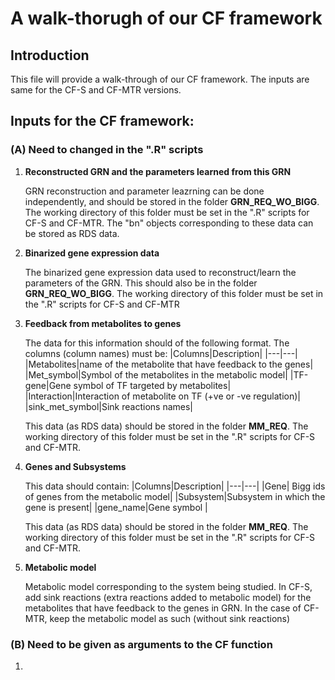 # A walk-thorugh of our CF framework

## Introduction
This file will provide a walk-through of our CF framework. The inputs are same for the CF-S and CF-MTR versions. 

## Inputs for the CF framework: 
### (A) Need to changed in the ".R" scripts
1) **Reconstructed GRN and the parameters learned from this GRN**
   
   GRN reconstruction and parameter leazrning can be done independently, and should be stored in the folder **GRN_REQ_WO_BIGG**. The working directory of this folder must be set in the ".R" scripts for CF-S and CF-MTR.
   The "bn" objects corresponding to these data can be stored as RDS data.
2) **Binarized gene expression data**
   
   The binarized gene expression data used to reconstruct/learn the parameters of the GRN. This should also be in the folder **GRN_REQ_WO_BIGG**. The working directory of this folder must be set in the ".R" scripts for CF-S 
   and CF-MTR
3) **Feedback from metabolites to genes**
   
   The data for this information should of the following format. The columns (column names) must be:
   |Columns|Description|
   |---|---|
   |Metabolites|name of the metabolite that have feedback to the genes|
   |Met_symbol|Symbol of the metabolites in the metabolic model|
   |TF-gene|Gene symbol of TF targeted by metabolites|
   |Interaction|Interaction of metabolite on TF (+ve or -ve regulation)|
   |sink_met_symbol|Sink reactions names|

   This data (as RDS data) should be stored in the folder **MM_REQ**. The working directory of this folder must be set in the ".R" scripts for CF-S and CF-MTR.
   
4) **Genes and Subsystems**

    This data should contain:
   |Columns|Description|
   |---|---|
   |Gene| Bigg ids of genes from the metabolic model|
   |Subsystem|Subsystem in which the gene is present|
   |gene_name|Gene symbol |

   This data (as RDS data) should be stored in the folder **MM_REQ**. The working directory of this folder must be set in the ".R" scripts for CF-S and CF-MTR.
5)  **Metabolic model**

    Metabolic model corresponding to the system being studied. In CF-S, add sink reactions (extra reactions added to metabolic model) for the metabolites that have feedback to the genes in GRN. In the case of CF-MTR, keep the metabolic model as such (without sink reactions)
### (B) Need to be given as arguments to the CF function

1) 
